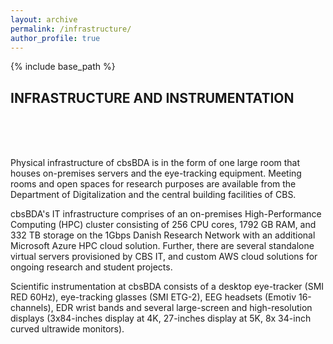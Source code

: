 ```yaml
---
layout: archive
permalink: /infrastructure/
author_profile: true
---
```


{% include base_path %}

<!-- Section: about -->
<section id="infrastructure" class="home-section">
  <div class="heading-about">
    <div class="container text-center">
      <div class="row">
        <div class="col-lg-8 col-lg-offset-2">
          <div class="wow bounceInDown" data-wow-delay="0.4s">
            <div class="section-heading">
              <h2>INFRASTRUCTURE AND INSTRUMENTATION</h2>
            </div>
          </div>
        </div>
      </div>
    </div>
  </div>
  <div class="container">
    <div class="row">
      <div class="col-lg-2 col-lg-offset-5"> <br>
      </div>
    </div>
    <br>
    <br>
    <div class="row">
      <div class="col-xs-12 col-sm-12 col-md-12 text-center">
        <p>Physical infrastructure of cbsBDA is in the form of one large room that houses on-premises servers and the eye-tracking equipment. Meeting rooms and open spaces for research purposes are available from the Department of Digitalization and the central building facilities of CBS. </p>
        <p>cbsBDA's IT infrastructure comprises of an on-premises High-Performance Computing (HPC) cluster consisting of  256 CPU cores, 1792 GB RAM, and 332  TB  storage on the 1Gbps Danish Research Network with an additional Microsoft Azure HPC cloud solution. Further, there are several standalone virtual servers provisioned by CBS IT, and custom AWS cloud solutions for ongoing research and student projects. </p>
        <p>Scientific instrumentation at cbsBDA consists of a desktop eye-tracker (SMI RED 60Hz), eye-tracking glasses (SMI ETG-2), EEG headsets (Emotiv 16-channels), EDR wrist bands and several large-screen and high-resolution displays (3x84-inches display at 4K, 27-inches display at 5K, 8x 34-inch curved ultrawide monitors).</p>
      </div>
    </div>
  </div>
</section>
<!-- /Section: about -->
